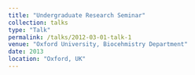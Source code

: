 ```yaml
---
title: "Undergraduate Research Seminar"
collection: talks
type: "Talk"
permalink: /talks/2012-03-01-talk-1
venue: "Oxford University, Biocehmistry Department"
date: 2013
location: "Oxford, UK"
---
```

